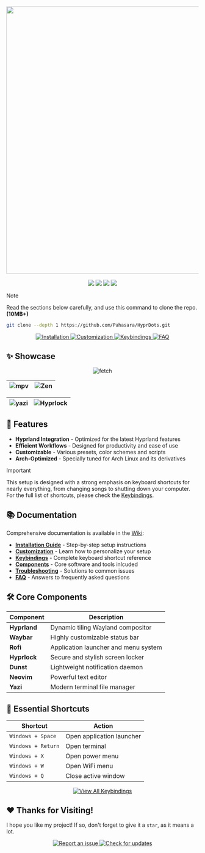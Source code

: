 <h3 align="center">
	<img src="https://github.com/user-attachments/assets/8c6f77b5-5421-4e92-b02c-bca0fd098b94" width="700"/><br/>
</h3>

<div align="center">
<p align="center">
    <a href="https://github.com/Pahasara/HyprDots/stargazers">
	    <img src="https://img.shields.io/github/stars/Pahasara/HyprDots?colorA=32302f&colorB=7244b3&style=for-the-badge"></a>
    <a href="https://hyprland.org">
	    <img src="https://img.shields.io/badge/Arch-Hyprland-blue.svg?style=for-the-badge&labelColor=32302f&color=258598"></a> 
    <a href="https://github.com/Pahasara/HyprDots/last-commit">
	    <img src="https://img.shields.io/github/last-commit/Pahasara/HyprDots?colorA=32302f&colorB=05aa57&style=for-the-badge"></a>
    <a href="https://github.com/Pahasara/HyprDots/blob/main/LICENSE">
    	    <img src="https://img.shields.io/github/license/Pahasara/HyprDots?colorA=32302f&colorB=b16286&style=for-the-badge"></a>
</p>
</div>

> [!NOTE]
> Read the sections below carefully, and use this command to clone the repo. **(10MB+)**
> ```bash
> git clone --depth 1 https://github.com/Pahasara/HyprDots.git
> ```

<div align="center">
  <a href="https://github.com/Pahasara/HyprDots/wiki/Installation">
    <img src="https://img.shields.io/badge/📥 Installation-32302f?style=for-the-badge&logoColor=white&labelColor=258598&color=05aa57" alt="Installation"/>
  </a>
  <a href="https://github.com/Pahasara/HyprDots/wiki/Customization">
    <img src="https://img.shields.io/badge/🛠️ Customization-32302f?style=for-the-badge&logoColor=white&labelColor=b16286&color=7244b3" alt="Customization"/>
  </a>
  <a href="https://github.com/Pahasara/HyprDots/wiki/Keybindings">
    <img src="https://img.shields.io/badge/🎮 Keybindings-32302f?style=for-the-badge&logoColor=white&labelColor=d3869b&color=fb4934" alt="Keybindings"/>
  </a>
  <a href="https://github.com/Pahasara/HyprDots/wiki/FAQ">
    <img src="https://img.shields.io/badge/❓ FAQ-32302f?style=for-the-badge&logoColor=white&labelColor=8ec07c&color=fabd2f" alt="FAQ"/>
  </a>
</div>

## ✨ Showcase

<div align="center">
	
![fetch](https://github.com/user-attachments/assets/449bd691-6116-4ce4-8789-2f08bb289d88)

| ![mpv](https://github.com/user-attachments/assets/4b60c705-037c-4848-bbaa-287c6af33d88) | ![Zen](https://github.com/user-attachments/assets/7f9d8891-106f-4c2f-aa84-f193bdf8474c) |
|--|--|
	
| ![yazi](https://github.com/user-attachments/assets/298b1c19-6894-40fe-90ba-edb49fe0efc6) | ![Hyprlock](https://github.com/user-attachments/assets/96c451da-1ced-466d-8cea-3d11af68be8c) |
|--|--|

</div>

## 🚀 Features

- **Hyprland Integration** - Optimized for the latest Hyprland features
- **Efficient Workflows** - Designed for productivity and ease of use
- **Customizable** - Various presets, color schemes and scripts
- **Arch-Optimized** - Specially tuned for Arch Linux and its derivatives

> [!IMPORTANT]
> This setup is designed with a strong emphasis on keyboard shortcuts for nearly everything, from changing songs to shutting down your computer. For the full list of shortcuts, please check the [Keybindings](https://github.com/Pahasara/HyprDots/wiki/Keybindings).

## 📚 Documentation

Comprehensive documentation is available in the [Wiki](https://github.com/Pahasara/HyprDots/wiki):

- [**Installation Guide**](https://github.com/Pahasara/HyprDots/wiki/Installation) - Step-by-step setup instructions
- [**Customization**](https://github.com/Pahasara/HyprDots/wiki/Customization) - Learn how to personalize your setup
- [**Keybindings**](https://github.com/Pahasara/HyprDots/wiki/Keybindings) - Complete keyboard shortcut reference
- [**Components**](https://github.com/Pahasara/HyprDots/wiki/Components) - Core software and tools inlcuded
- [**Troubleshooting**](https://github.com/Pahasara/HyprDots/wiki/Troubleshooting) - Solutions to common issues
- [**FAQ**](https://github.com/Pahasara/HyprDots/wiki/FAQ) - Answers to frequently asked questions

## 🛠️ Core Components

| Component | Description |
|-----------|-------------|
| **Hyprland** | Dynamic tiling Wayland compositor |
| **Waybar** | Highly customizable status bar |
| **Rofi** | Application launcher and menu system |
| **Hyprlock** | Secure and stylish screen locker |
| **Dunst** | Lightweight notification daemon |
| **Neovim** | Powerful text editor |
| **Yazi** | Modern terminal file manager |

## 🔑 Essential Shortcuts

| Shortcut | Action |
|----------|--------|
| `Windows + Space` | Open application launcher |
| `Windows + Return` | Open terminal |
| `Windows + X` | Open power menu |
| `Windows + W` | Open WiFi menu |
| `Windows + Q` | Close active window |

<p align="center">
  <a href="https://github.com/Pahasara/HyprDots/wiki/Keybindings">
    <img src="https://img.shields.io/badge/View_All_Keybindings_→-32302f?style=for-the-badge&labelColor=d3869b&color=fb4934" alt="View All Keybindings" />
  </a>
</p>

## ❤️ Thanks for Visiting!

I hope you like my project! If so, don't forget to give it a `star`, as it means a lot.

<div align="center">
  <p>
    <a href="https://github.com/Pahasara/HyprDots/issues">
      <img src="https://img.shields.io/badge/🐛 Report an issue-32302f?style=for-the-badge&labelColor=05aa57&color=b16286" alt="Report an issue" />
    </a>
    <a href="https://github.com/Pahasara/HyprDots/commits/main">
      <img src="https://img.shields.io/badge/🔄 Check for updates-32302f?style=for-the-badge&labelColor=fabd2f&color=8ec07c" alt="Check for updates" />
    </a>
  </p>
</div>
